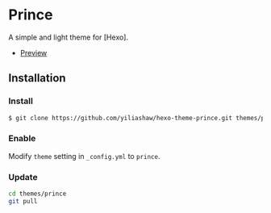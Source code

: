 # Prince

A simple and light theme for [Hexo].

- [Preview](https://yiliashaw.github.io/)

## Installation

### Install

``` bash
$ git clone https://github.com/yiliashaw/hexo-theme-prince.git themes/prince
```


### Enable

Modify `theme` setting in `_config.yml` to `prince`.

### Update

``` bash
cd themes/prince
git pull
```

